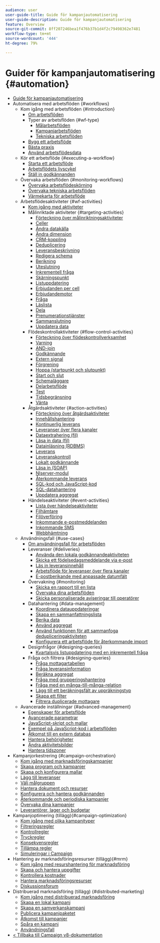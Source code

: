 ```yaml
---
audience: user
user-guide-title: Guide för kampanjautomatisering
user-guide-description: Guide för kampanjautomatisering
feature: Overview
source-git-commit: 8ff207246bea1f476b37b1d4f2c79498362e7481
workflow-type: tm+mt
source-wordcount: '444'
ht-degree: 79%

---
```



# Guider för kampanjautomatisering {#automation}

+ [Guide för kampanjautomatisering](home.md)
+ Automatisera med arbetsflöden {#workflows}
   + Kom igång med arbetsflöden {#introduction}
      + [Om arbetsflöden](workflow/about-workflows.md)
      + Typer av arbetsflöden {#wf-type}
         + [Målarbetsflöden](workflow/targeting-workflows.md)
         + [Kampanjarbetsflöden](workflow/campaign-workflows.md)
         + [Tekniska arbetsflöden](workflow/technical-workflows.md)
      + [Bygg ett arbetsflöde](workflow/build-a-workflow.md)
      + [Bästa praxis](workflow/workflow-best-practices.md)
      + [Använd arbetsflödesdata](workflow/use-workflow-data.md)
   + Kör ett arbetsflöde {#executing-a-workflow}
      + [Starta ett arbetsflöde](workflow/start-a-workflow.md)
      + [Arbetsflödets livscykel](workflow/workflow-life-cycle.md)
      + [Ställ in godkännanden](workflow/define-approvals.md)
   + Övervaka arbetsflöden {#monitoring-workflows}
      + [Övervaka arbetsflödeskörning](workflow/monitor-workflow-execution.md)
      + [Övervaka tekniska arbetsflöden](workflow/monitor-technical-workflows.md)
      + [Värmekarta för arbetsflöde](workflow/heatmap.md)
   + Arbetsflödesaktiviteter {#wf-activities}
      + [Kom igång med aktiviteter](workflow/activities.md)
      + Målinriktade aktiviteter {#targeting-activities}
         + [Förteckning över målinriktningsaktiviteter](workflow/targeting-activities.md)
         + [Celler](workflow/cells.md)
         + [Ändra datakälla](workflow/change-data-source.md)
         + [Ändra dimension](workflow/change-dimension.md)
         + [CRM-koppling](workflow/crm-connector.md)
         + [Deduplicering](workflow/deduplication.md)
         + [Leveransbeskrivning](workflow/delivery-outline.md)
         + [Redigera schema](workflow/edit-schema.md)
         + [Berikning](workflow/enrichment.md)
         + [Uteslutning](workflow/exclusion.md)
         + [Inkrementell fråga](workflow/incremental-query.md)
         + [Skärningspunkt](workflow/intersection.md)
         + [Listuppdatering](workflow/list-update.md)
         + [Erbjudanden per cell](workflow/offers-by-cell.md)
         + [Erbjudandemotor](workflow/offer-engine.md)
         + [Fråga](workflow/query.md)
         + [Läslista](workflow/read-list.md)
         + [Dela](workflow/split.md)
         + [Prenumerationstjänster](workflow/subscription-services.md)
         + [Sammanslutning](workflow/union.md)
         + [Uppdatera data](workflow/update-data.md)
      + Flödeskontrollaktiviteter {#flow-control-activities}
         + [Förteckning över flödeskontrollverksamhet](workflow/flow-control-activities.md)
         + [Varning](workflow/alert.md)
         + [AND-join](workflow/and-join.md)
         + [Godkännande](workflow/approval.md)
         + [Extern signal](workflow/external-signal.md)
         + [Förgrening](workflow/fork.md)
         + [Hoppa (startpunkt och slutpunkt)](workflow/jump-start-point-and-end-point.md)
         + [Start och slut](workflow/start-and-end.md)
         + [Schemaläggare](workflow/scheduler.md)
         + [Delarbetsflöde](workflow/sub-workflow.md)
         + [Test](workflow/test.md)
         + [Tidsbegränsning](workflow/time-constraint.md)
         + [Vänta](workflow/wait.md)
      + Åtgärdsaktiviteter {#action-activities}
         + [Förteckning över åtgärdsaktiviteter](workflow/action-activities.md)
         + [Innehållshantering](workflow/content-management.md)
         + [Kontinuerlig leverans](workflow/continuous-delivery.md)
         + [Leveranser över flera kanaler](workflow/cross-channel-deliveries.md)
         + [Dataextrahering (fil)](workflow/extraction-file.md)
         + [Läsa in data (fil)](workflow/data-loading-file.md)
         + [Datainläsning (RDBMS)](workflow/data-loading-rdbms.md)
         + [Leverans](workflow/delivery.md)
         + [Leveranskontroll](workflow/delivery-control.md)
         + [Lokalt godkännande](workflow/local-approval.md)
         + [Läsa in (SOAP)](workflow/loading-soap.md)
         + [Nlserver-modul](workflow/nlserver-module.md)
         + [Återkommande leverans](workflow/recurring-delivery.md)
         + [SQL-kod och JavaScript-kod](workflow/sql-code-and-javascript-code.md)
         + [SQL-datahantering](workflow/sql-data-management.md)
         + [Uppdatera aggregat](workflow/update-aggregate.md)
      + Händelseaktiviteter {#event-activities}
         + [Lista över händelseaktiviteter](workflow/event-activities.md)
         + [Filhämtare](workflow/file-collector.md)
         + [Filöverföring](workflow/file-transfer.md)
         + [Inkommande e-postmeddelanden](workflow/inbound-emails.md)
         + [Inkommande SMS](workflow/inbound-sms.md)
         + [Webbhämtning](workflow/web-download.md)
   + Användningsfall {#use-cases}
      + [Om användningsfall för arbetsflöden](workflow/workflow-use-cases.md)
      + Leveranser {#deliveries}
         + [Använda den lokala godkännandeaktiviteten](workflow/local-approval-activity.md)
         + [Skicka ett födelsedagsmeddelande via e-post](workflow/send-a-birthday-email.md)
         + [Läs in leveransinnehåll](workflow/load-delivery-content.md)
         + [Arbetsflöde för leveranser över flera kanaler](workflow/cross-channel-delivery-workflow.md)
         + [E-postberikande med anpassade datumfält](workflow/email-enrichment-with-custom-date-fields.md)
      + Övervakning {#monitoring}
         + [Skicka en rapport till en lista](workflow/send-a-report-to-a-list.md)
         + [Övervaka dina arbetsflöden](workflow/workflow-supervision.md)
         + [Skicka personaliserade aviseringar till operatörer](workflow/send-alerts-to-operators.md)
      + Datahantering {#data-management}
         + [Koordinera datauppdateringar](workflow/coordinate-data-updates.md)
         + [Skapa en sammanfattningslista](workflow/create-a-summary-list.md)
         + [Berika data](workflow/enrich-data.md)
         + [Använd aggregat](workflow/using-aggregates.md)
         + [Använd funktionen för att sammanfoga dedupliceringaktiviteten](workflow/deduplication-merge.md)
         + [Konfigurera ett arbetsflöde för återkommande import](workflow/recurring-import-workflow.md)
      + Designfrågor {#designing-queries}
         + [Kvartalsvis listuppdatering med en inkrementell fråga](workflow/quarterly-list-update.md)
      + Fråga och filtrera {#designing-queries}
         + [Fråga mottagartabellen](workflow/querying-recipient-table.md)
         + [Fråga leveransinformation](workflow/query-delivery-info.md)
         + [Beräkna aggregat](workflow/compute-aggregates.md)
         + [Fråga med grupperingshantering](workflow/query-grouping-management.md)
         + [Fråga med en många-till-många-relation](workflow/query-many-to-many-relationship.md)
         + [Lägg till ett beräkningsfält av uppräkningstyp](workflow/adding-enumeration-type-calculated-field.md)
         + [Skapa ett filter](workflow/create-a-filter.md)
         + [Filtrera duplicerade mottagare](workflow/filter-duplicated-recipients.md)
   + Avancerade inställningar {#advanced-management}
      + [Egenskaper för arbetsflöde](workflow/workflow-properties.md)
      + [Avancerade parametrar](workflow/advanced-parameters.md)
      + [JavaScript-skript och mallar](workflow/javascript-scripts-and-templates.md)
      + [Exempel på JavaScript-kod i arbetsflöden](workflow/javascript-in-workflows.md)
      + [Åtkomst till en extern databas](workflow/accessing-an-external-database-fda.md)
      + [Hantera behörigheter](workflow/managing-rights.md)
      + [Ändra aktivitetsbilder](workflow/change-activity-images.md)
      + [Hantera tidszoner](workflow/managing-time-zones.md)
+ Kampanjorkestrering {#campaign-orchestration}
   + [Kom igång med marknadsföringskampanjer](campaigns/set-up-campaigns.md)
   + [Skapa program och kampanjer](campaigns/marketing-campaign-create.md)
   + [Skapa och konfigurera mallar](campaigns/marketing-campaign-templates.md)
   + [Lägg till leveranser](campaigns/marketing-campaign-deliveries.md)
   + [Välj målgruppen](campaigns/marketing-campaign-target.md)
   + [Hantera dokument och resurser](campaigns/marketing-campaign-assets.md)
   + [Konfigurera och hantera godkännanden](campaigns/marketing-campaign-approval.md)
   + [Återkommande och periodiska kampanjer](campaigns/recurring-periodic-campaigns.md)
   + [Övervaka dina kampanjer](campaigns/marketing-campaign-monitoring.md)
   + [Leverantörer, lager och budgetar](campaigns/providers-stocks-and-budgets.md)
+ Kampanjoptimering (tillägg){#campaign-optimization}
   + [Kom igång med olika kampanjtyper](campaign-opt/campaign-typologies.md)
   + [Filtreringsregler](campaign-opt/filtering-rules.md)
   + [Kontrollregler](campaign-opt/control-rules.md)
   + [Tryckregler](campaign-opt/pressure-rules.md)
   + [Konsekvensregler](campaign-opt/consistency-rules.md)
   + [Tillämpa regler](campaign-opt/apply-rules.md)
   + [Simuleringar i Campaign](campaign-opt/campaign-simulations.md)
+ Hantering av marknadsföringsresurser (tillägg){#mrm}
   + [Kom igång med resurshantering för marknadsföring](mrm/about-marketing-resource-management.md)
   + [Skapa och hantera uppgifter](mrm/creating-and-managing-tasks.md)
   + [Kontrollera kostnader](mrm/controlling-costs.md)
   + [Hantera marknadsföringsresurser](mrm/managing-marketing-resources.md)
   + [Diskussionsforum](mrm/discussion-forums.md)
+ Distribuerad marknadsföring (tillägg) {#distributed-marketing}
   + [Kom igång med distribuerad marknadsföring](distributed-marketing/about-distributed-marketing.md)
   + [Skapa en lokal kampanj](distributed-marketing/creating-a-local-campaign.md)
   + [Skapa en samverkanskampanj](distributed-marketing/creating-a-collaborative-campaign.md)
   + [Publicera kampanjpaketet](distributed-marketing/publishing-the-campaign-package.md)
   + [Åtkomst till kampanjer](distributed-marketing/accessing-campaigns.md)
   + [Spåra en kampanj](distributed-marketing/tracking-a-campaign.md)
   + [Användningsfall](distributed-marketing/examples.md)
+ [&lt; Tillbaka till Campaign v8-dokumentation](https://experienceleague.adobe.com/en/docs/campaign/campaign-v8/campaign-home)
